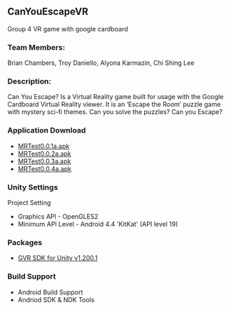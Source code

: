 ## CanYouEscapeVR
Group 4 VR game with google cardboard

### Team Members: 
 Brian Chambers,
 Troy Daniello,
 Alyona Karmazin,
 Chi Shing Lee
 
### Description:
 Can You Escape? Is a Virtual Reality game built for usage with the Google Cardboard Virtual Reality viewer. It is an ‘Escape the Room’ puzzle game with mystery sci-fi themes. Can you solve the puzzles? Can you Escape?
 
### Application Download
 - [MRTest0.0.1a.apk](https://drive.google.com/file/d/1V9oE0PlztYJQOLUiDJ33bZ4gjAJhS4hn/view?usp=sharing)
 - [MRTest0.0.2a.apk](https://drive.google.com/file/d/1nS8FSj6zV_kUxh7X0Qt88s-k76iVlmB5/view?usp=sharing)
 - [MRTest0.0.3a.apk](https://drive.google.com/file/d/1-WQ-09UMA4npy4MpeK1bwvM-saYchaxj/view?usp=sharing) 
 - [MRTest0.0.4a.apk](https://drive.google.com/file/d/1zthPaYPpM7kWB8Twjs_dfAPlBp6e4MTr/view?usp=sharing)
 
 

### Unity Settings
 Project Setting 
  - Graphics API - OpenGLES2
 - Minimum API Level - Android 4.4 'KitKat' (API level 19)
 
### Packages
 - [GVR SDK for Unity v1.200.1](https://github.com/googlevr/gvr-unity-sdk/releases)
 
### Build Support 
 - Android Build Support
 - Andriod SDK & NDK Tools
